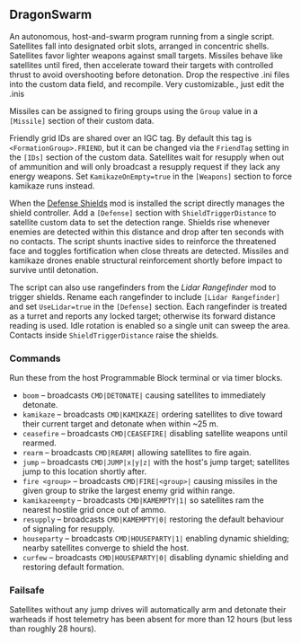 ## DragonSwarm

An autonomous, host-and-swarm program running from a single script. Satellites fall into designated orbit slots, arranged in concentric shells. Satellites favor lighter weapons against small targets. Missiles behave like satellites until fired, then accelerate toward their targets with controlled thrust to avoid overshooting before detonation.
Drop the respective .ini files into the custom data field, and recompile.
Very customizable., just edit the .inis

Missiles can be assigned to firing groups using the `Group` value in a `[Missile]` section of their custom data.

Friendly grid IDs are shared over an IGC tag. By default this tag is `<FormationGroup>.FRIEND`, but it can be changed via the `FriendTag` setting in the `[IDs]` section of the custom data.
Satellites wait for resupply when out of ammunition and will only broadcast a resupply request if they lack any energy weapons. Set `KamikazeOnEmpty=true` in the `[Weapons]` section to force kamikaze runs instead.

When the [Defense Shields](https://steamcommunity.com/sharedfiles/filedetails/?id=1365616918) mod is installed the script directly manages the shield controller. Add a `[Defense]` section with `ShieldTriggerDistance` to satellite custom data to set the detection range. Shields rise whenever enemies are detected within this distance and drop after ten seconds with no contacts. The script shunts inactive sides to reinforce the threatened face and toggles fortification when close threats are detected. Missiles and kamikaze drones enable structural reinforcement shortly before impact to survive until detonation.

The script can also use rangefinders from the *Lidar Rangefinder* mod to trigger shields. Rename each rangefinder to include `[Lidar Rangefinder]` and set `UseLidar=true` in the `[Defense]` section. Each rangefinder is treated as a turret and reports any locked target; otherwise its forward distance reading is used. Idle rotation is enabled so a single unit can sweep the area. Contacts inside `ShieldTriggerDistance` raise the shields.

### Commands

Run these from the host Programmable Block terminal or via timer blocks.

* `boom` – broadcasts `CMD|DETONATE|` causing satellites to immediately detonate.
* `kamikaze` – broadcasts `CMD|KAMIKAZE|` ordering satellites to dive toward their current target and detonate when within ~25 m.
* `ceasefire` – broadcasts `CMD|CEASEFIRE|` disabling satellite weapons until rearmed.
* `rearm` – broadcasts `CMD|REARM|` allowing satellites to fire again.
* `jump` – broadcasts `CMD|JUMP|x|y|z|` with the host's jump target; satellites jump to this location shortly after.
* `fire <group>` – broadcasts `CMD|FIRE|<group>|` causing missiles in the given group to strike the largest enemy grid within range.
* `kamikazeempty` – broadcasts `CMD|KAMEMPTY|1|` so satellites ram the nearest hostile grid once out of ammo.
* `resupply` – broadcasts `CMD|KAMEMPTY|0|` restoring the default behaviour of signaling for resupply.
* `houseparty` – broadcasts `CMD|HOUSEPARTY|1|` enabling dynamic shielding; nearby satellites converge to shield the host.
* `curfew` – broadcasts `CMD|HOUSEPARTY|0|` disabling dynamic shielding and restoring default formation.

### Failsafe

Satellites without any jump drives will automatically arm and detonate their warheads if host telemetry has been absent for more than 12 hours (but less than roughly 28 hours).
